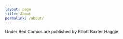 ```yaml
---
layout: page
title: About
permalink: /about/
---
```


Under Bed Comics are published by Elliott Baxter Haggie
